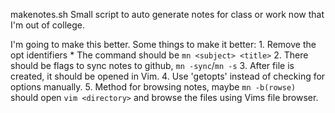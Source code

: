makenotes.sh
Small script to auto generate notes for class or work now that I'm out of college.

I'm going to make this better. Some things to make it better:
	1. Remove the opt identifiers
		* The command should be `mn <subject> <title>`
	2. There should be flags to sync notes to github, `mn -sync`/`mn -s`
	3. After file is created, it should be opened in Vim. 
	4. Use 'getopts' instead of checking for options manually.
	5. Method for browsing notes, maybe `mn -b(rowse)` should open
		`vim <directory>` and browse the files using Vims file
		browser.
